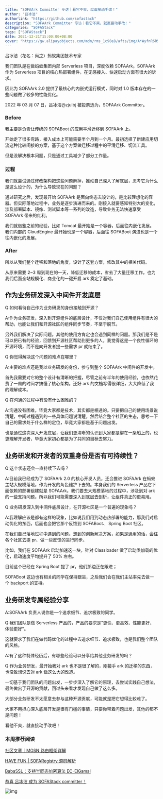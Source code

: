```yaml
---
title: "SOFAArk Committer 专访｜看它不爽，就直接动手改！"
author: "吕冰洁"
authorlink: "https://github.com/sofastack"
description: "SOFAArk Committer 专访｜看它不爽，就直接动手改！"
categories: "SOFAStack"
tags: ["SOFAStack"]
date: 2021-12-21T15:00:00+08:00
cover: "https://gw.alipayobjects.com/mdn/rms_1c90e8/afts/img/A*WyfnR6R5GJ4AAAAAAAAAAAAAARQnAQ"
---
```

吕冰洁（花名：尚之）蚂蚁集团技术专家

我们团队是在做蚂蚁集团内部 Serverless 项目，深度依赖 SOFAArk。SOFAArk 作为 Serverless 项目的核心热部署组件，在无感接入、快速启动方面有很大的诉求。

因此为 SOFAArk 2.0 提供了最核心的内嵌式运行模式，同时对 1.0 版本存在的一些问题做了较多的性能优化。

2022 年 03 月 07 日，吕冰洁@zjulbj 被投票选为，SOFAArk Committer。

### Before

我主要是负责让传统的 SOFABoot 的应用平滑迁移到 SOFAArk 上。

开始走了很多弯路，接入成本上可能需要半个月到一个月。最初选择了新建应用切流这种比较间接的方案，基于这个方案做迁移过程中的平滑迁移、切流工具。

但是没解决根本问题，只是通过工具减少了部分工作量。

### 过程

我们就尝试通过修改架构把这些问题解掉，推动自己深入了解底层，思考它为什么是这么设计的，为什么导致现在的问题？

通过研究之后，发现最开始 SOFAArk 是面向终态去设计的，是比较理想化的容器。但实际落地过程中，业务是逐步演进而来的。刚接入就要感知特别大的变化，涉及部署脚本、镜像、测试脚本等一系列的改造，导致业务无法快速享受 SOFAArk 带来的红利。

我们就借鉴之前的经验，比如 Tomcat 最开始是一个容器，后面往内嵌化发展。我们内部的 CloudEngine 最开始也是一个容器，后面往 SOFABoot 演进也是一个往内嵌化的发展。

### After

所以从我们整个迁移和落地的角度，设计了这套方案，修改其中的相关代码。

从原来需要 2~3 周到现在的一天，降低迁移的成本，省去了大量迁移工作。也为我们后面全站规模化、商业化的一键开启 ark 奠定了基础。

## 作为业务研发深入中间件开发底层

Q:如何看待自己作为业务研发的身份接触到开源？

A:作为业务研发，深入到开源组件的底层设计，不仅对我们自己使用组件有很大的帮助，也能让我们和开源社区的组件同步节奏，不至于脱节。

另外我们解决了实际问题，其他的使用方肯定也会遇到同样的问题。那我们是不是可以把已有的经验，回馈到开源社区帮助到更多的人。我觉得这是一个良性循环的开源环境，而不是向开发者提一些需求 pr 就结束了。

Q:你觉得解决这个问题的难点在哪里？

A:主要的难点还是我以业务研发的身份，参与到整个 SOFAArk 中间件的开发中。

首先我需要对它的整个设计有清晰的把握，尽管之前有半年的使用经验，也依然花费了一周的时间才搞懂了核心架构。还好 ark 的文档写得很详细，大大降低了我的理解成本。

Q:在沟通的过程中有没有什么困难的？

A:沟通没有困难，毕竟大家都是技术，其实都是相通的。只要把自己的使用场景说清楚，中间过程遇到的一些具体问题说清楚。然后结合整个社区的生态，思考一下自己的需求处于什么样的定位，毕竟大家都是基于问题出发。

也是通过这次深入开发底层，让我们更清晰的认识到大家都是绑在一条船上的，也更理解开发者，毕竟大家初心都是为了共同的目标去努力。

## 业务研发和开发者的双重身份是否有可持续性？

Q:这个状态还会一直持续下去吗？

A:目前我已经成为了 SOFAArk 2.0 的核心开发人员，还会推进 SOFAArk 在蚂蚁主站大规模落地，作为开发的角色维护下去的。本身我们的 Serverless 产品它下面依赖的部署组建就是 SOFAArk，我们要去大规模落地的过程中，涉及到对 ark 的一些支持问题，所以我们可能需要深入到底层去剖析，让组件真正的更易用。

Q:业务研发深入到中间件底层设计，在开源社区是一个普遍的现象吗？

A:我理解应该是都有这样的现象，比如说我们用到动态热部署的能力，那我们对启动优化的东西，后面也会把它那个反馈到 SOFABoot、 Spring Boot 社区。

在我们自己落地过程中遇到的问题，想到的创新解决方案，如果是通用的话，会往各个社区去提 pr、做一些反馈的进行同步。

比如，我们在 SOFAArk 启动加速这一块，针对 Classloader 做了启动类加载的优化，启动速度平均提升了 50% 左右。

目前这个已经在 Spring Boot 提了 pr，他们那边正在跟进；

SOFABoot 这边也有相关的同学在保持跟进，之后我们会在我们主站率先去做一个 backport 的支持。

## 业务研发专属经验分享

A:SOFAArk 负责人说你是一个追求细节、追求极致的同学。

Q:我们团队是做 Serverless 产品的，产品的要求是“更快、更高效、性能更好、体验更好”。

这就要求了我们在做代码优化的过程中去追求细节、追求极致，也是我们整个团队的风格。

A:有了这种特殊经历后，有哪些经验可以分享给其他业务研发的吗？

Q:作为业务研发，最开始我对 ark 也不是很了解的，刚接手 ark 的迁移的东西，也没敢想说去对 ark 做这么大的改造。

一切基于我们团队的问题出发，一步步深入了解它的原理，去尝试实践自己想法，最终做出了开源的贡献，回过头来看才发现自己做了这么多。

大部分业务研发不太愿意去参与这种开源贡献，可能就是把它想得比较难了。

大家不用担心深入底层开发是很有门槛的事情，只要你带着问题出发，其他的都不是问题！

看他不爽，就直接动手改吧！

### 本周推荐阅读  

[社区文章｜MOSN 路由框架详解](https://mp.weixin.qq.com/s?__biz=MzUzMzU5Mjc1Nw==&mid=2247503655&idx=1&sn=dfb174aa2c09e65505c738e5105618ba&chksm=faa320fdcdd4a9eb65036678ea1507578ed639435b7ca8c670202dc2a7597614984d9c4d11aa&scene=21)

[HAVE FUN | SOFARegistry 源码解析](https://mp.weixin.qq.com/s?__biz=MzUzMzU5Mjc1Nw==&mid=2247502760&idx=1&sn=2980bf857055853220934944c42fd2af&chksm=faa32472cdd4ad641cb062e0c3bb5ec5b46dafba1ea25b19d774ebdac2704ae610994511874b&scene=21)

[BabaSSL：支持半同态加密算法 EC-ElGamal](https://mp.weixin.qq.com/s?__biz=MzUzMzU5Mjc1Nw==&mid=2247502645&idx=1&sn=efb490d530f4254a8b12dff89714ace7&chksm=faa324efcdd4adf9119222551a407da68e388fd1b3f652fc034860fee9d687311e2136bbd28c&scene=21)

[恭喜 吕冰洁 成为 SOFAStack committer！](https://mp.weixin.qq.com/s?__biz=MzUzMzU5Mjc1Nw==&mid=2247502520&idx=1&sn=45bc1b879e3014b18f3fc3ee6a10277e&chksm=faa32562cdd4ac74657f95e7f3e1cfad7619638a08fb9f8754e5539f2fdf05718c87436c5c5e&scene=21)

![img](https://gw.alipayobjects.com/mdn/rms_1c90e8/afts/img/A*tvfDQLxTbsgAAAAAAAAAAAAAARQnAQ)
